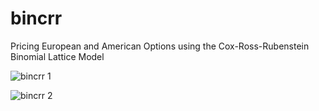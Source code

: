 # bincrr

Pricing European and American Options using the Cox-Ross-Rubenstein Binomial Lattice Model

![bincrr 1](https://github.com/js2nijjar/bincrr/assets/141672092/58ef554f-63b8-47cd-9b59-a158950ebaff)

![bincrr 2](https://github.com/js2nijjar/bincrr/assets/141672092/92eced79-62a7-4d9d-aeab-e63a28ce63ec)
